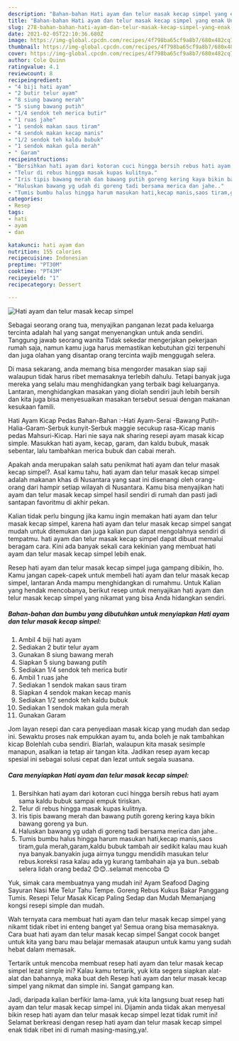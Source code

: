 ```yaml
---
description: "Bahan-bahan Hati ayam dan telur masak kecap simpel yang enak Untuk Jualan"
title: "Bahan-bahan Hati ayam dan telur masak kecap simpel yang enak Untuk Jualan"
slug: 278-bahan-bahan-hati-ayam-dan-telur-masak-kecap-simpel-yang-enak-untuk-jualan
date: 2021-02-05T22:10:36.680Z
image: https://img-global.cpcdn.com/recipes/4f798ba65cf9a8b7/680x482cq70/hati-ayam-dan-telur-masak-kecap-simpel-foto-resep-utama.jpg
thumbnail: https://img-global.cpcdn.com/recipes/4f798ba65cf9a8b7/680x482cq70/hati-ayam-dan-telur-masak-kecap-simpel-foto-resep-utama.jpg
cover: https://img-global.cpcdn.com/recipes/4f798ba65cf9a8b7/680x482cq70/hati-ayam-dan-telur-masak-kecap-simpel-foto-resep-utama.jpg
author: Cole Quinn
ratingvalue: 4.1
reviewcount: 8
recipeingredient:
- "4 biji hati ayam"
- "2 butir telur ayam"
- "8 siung bawang merah"
- "5 siung bawang putih"
- "1/4 sendok teh merica butir"
- "1 ruas jahe"
- "1 sendok makan saus tiram"
- "4 sendok makan kecap manis"
- "1/2 sendok teh kaldu bubuk"
- "1 sendok makan gula merah"
- " Garam"
recipeinstructions:
- "Bersihkan hati ayam dari kotoran cuci hingga bersih rebus hati ayam sama kaldu bubuk sampai empuk tiriskan."
- "Telur di rebus hingga masak kupas kulitnya."
- "Iris tipis bawang merah dan bawang putih goreng kering kaya bikin bawang goreng ya bun."
- "Haluskan bawang yg udah di goreng tadi bersama merica dan jahe.."
- "Tumis bumbu halus hingga harum masukan hati,kecap manis,saos tiram,gula merah,garam,kaldu bubuk tambah air sedikit kalau mau kuah nya banyak.banyakin juga airnya tunggu mendidih masukan telur rebus.koreksi rasa kalau ada yg kurang tambahain aja ya bun..sebab selera lidah orang beda2 😊😊..selamat mencoba 😊"
categories:
- Resep
tags:
- hati
- ayam
- dan

katakunci: hati ayam dan 
nutrition: 155 calories
recipecuisine: Indonesian
preptime: "PT30M"
cooktime: "PT43M"
recipeyield: "1"
recipecategory: Dessert

---
```



![Hati ayam dan telur masak kecap simpel](https://img-global.cpcdn.com/recipes/4f798ba65cf9a8b7/680x482cq70/hati-ayam-dan-telur-masak-kecap-simpel-foto-resep-utama.jpg)

Sebagai seorang orang tua, menyajikan panganan lezat pada keluarga tercinta adalah hal yang sangat menyenangkan untuk anda sendiri. Tanggung jawab seorang  wanita Tidak sekedar mengerjakan pekerjaan rumah saja, namun kamu juga harus memastikan kebutuhan gizi terpenuhi dan juga olahan yang disantap orang tercinta wajib menggugah selera.

Di masa  sekarang, anda memang bisa mengorder masakan siap saji walaupun tidak harus ribet memasaknya terlebih dahulu. Tetapi banyak juga mereka yang selalu mau menghidangkan yang terbaik bagi keluarganya. Lantaran, menghidangkan masakan yang diolah sendiri jauh lebih bersih dan kita juga bisa menyesuaikan masakan tersebut sesuai dengan makanan kesukaan famili. 

Hati Ayam Kicap Pedas Bahan-Bahan :-Hati Ayam-Serai -Bawang Putih-Halia-Garam-Serbuk kunyit-Serbuk maggie secukup rasa-Kicap manis pedas Mahsuri-Kicap. Hari nie saya nak sharing resepi ayam masak kicap simple. Masukkan hati ayam, kecap, garam, dan kaldu bubuk, masak sebentar, lalu tambahkan merica bubuk dan cabai merah.

Apakah anda merupakan salah satu penikmat hati ayam dan telur masak kecap simpel?. Asal kamu tahu, hati ayam dan telur masak kecap simpel adalah makanan khas di Nusantara yang saat ini disenangi oleh orang-orang dari hampir setiap wilayah di Nusantara. Kamu bisa menyajikan hati ayam dan telur masak kecap simpel hasil sendiri di rumah dan pasti jadi santapan favoritmu di akhir pekan.

Kalian tidak perlu bingung jika kamu ingin memakan hati ayam dan telur masak kecap simpel, karena hati ayam dan telur masak kecap simpel sangat mudah untuk ditemukan dan juga kalian pun dapat mengolahnya sendiri di tempatmu. hati ayam dan telur masak kecap simpel dapat dibuat memalui beragam cara. Kini ada banyak sekali cara kekinian yang membuat hati ayam dan telur masak kecap simpel lebih enak.

Resep hati ayam dan telur masak kecap simpel juga gampang dibikin, lho. Kamu jangan capek-capek untuk membeli hati ayam dan telur masak kecap simpel, lantaran Anda mampu menghidangkan di rumahmu. Untuk Kalian yang hendak mencobanya, berikut resep untuk menyajikan hati ayam dan telur masak kecap simpel yang nikamat yang bisa Anda hidangkan sendiri.

<!--inarticleads1-->

##### Bahan-bahan dan bumbu yang dibutuhkan untuk menyiapkan Hati ayam dan telur masak kecap simpel:

1. Ambil 4 biji hati ayam
1. Sediakan 2 butir telur ayam
1. Gunakan 8 siung bawang merah
1. Siapkan 5 siung bawang putih
1. Sediakan 1/4 sendok teh merica butir
1. Ambil 1 ruas jahe
1. Sediakan 1 sendok makan saus tiram
1. Siapkan 4 sendok makan kecap manis
1. Sediakan 1/2 sendok teh kaldu bubuk
1. Sediakan 1 sendok makan gula merah
1. Gunakan  Garam


Jom layan resepi dan cara penyediaan masak kicap yang mudah dan sedap ini. Sewaktu proses nak empukkan ayam tu, anda boleh je nak tambahkan kicap Bolehlah cuba sendiri. Biarlah, walaupun kita masak sesimple manapun, asalkan ia tetap air tangan kita. Jadikan resep ayam kecap spesial ini sebagai solusi cepat dan lezat untuk segala suasana. 

<!--inarticleads2-->

##### Cara menyiapkan Hati ayam dan telur masak kecap simpel:

1. Bersihkan hati ayam dari kotoran cuci hingga bersih rebus hati ayam sama kaldu bubuk sampai empuk tiriskan.
1. Telur di rebus hingga masak kupas kulitnya.
1. Iris tipis bawang merah dan bawang putih goreng kering kaya bikin bawang goreng ya bun.
1. Haluskan bawang yg udah di goreng tadi bersama merica dan jahe..
1. Tumis bumbu halus hingga harum masukan hati,kecap manis,saos tiram,gula merah,garam,kaldu bubuk tambah air sedikit kalau mau kuah nya banyak.banyakin juga airnya tunggu mendidih masukan telur rebus.koreksi rasa kalau ada yg kurang tambahain aja ya bun..sebab selera lidah orang beda2 😊😊..selamat mencoba 😊


Yuk, simak cara membuatnya yang mudah ini! Ayam Seafood Daging Sayuran Nasi Mie Telur Tahu Tempe. Goreng Rebus Kukus Bakar Panggang Tumis. Resepi Telur Masak Kicap Paling Sedap dan Mudah Memanjang kongsi resepi simple dan mudah. 

Wah ternyata cara membuat hati ayam dan telur masak kecap simpel yang nikamt tidak ribet ini enteng banget ya! Semua orang bisa memasaknya. Cara buat hati ayam dan telur masak kecap simpel Sangat cocok banget untuk kita yang baru mau belajar memasak ataupun untuk kamu yang sudah hebat dalam memasak.

Tertarik untuk mencoba membuat resep hati ayam dan telur masak kecap simpel lezat simple ini? Kalau kamu tertarik, yuk kita segera siapkan alat-alat dan bahannya, maka buat deh Resep hati ayam dan telur masak kecap simpel yang nikmat dan simple ini. Sangat gampang kan. 

Jadi, daripada kalian berfikir lama-lama, yuk kita langsung buat resep hati ayam dan telur masak kecap simpel ini. Dijamin anda tiidak akan menyesal bikin resep hati ayam dan telur masak kecap simpel lezat tidak rumit ini! Selamat berkreasi dengan resep hati ayam dan telur masak kecap simpel enak tidak ribet ini di rumah masing-masing,ya!.

